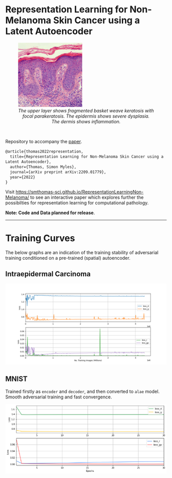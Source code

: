 # Representation Learning for Non-Melanoma Skin Cancer using a Latent Autoencoder

<figure>
  <img id="iec_example" src="./interface/imgs/iec_regions/all.jpg" width="200" >
  <figcaption align="center">
    <i>The upper layer shows fragmented basket weave keratosis with focal parakeratosis. The epidermis shows severe dysplasia. The dermis shows inflammation.</i>
  </figcaption>
</figure>

<br>



Repository to accompany the [paper](https://arxiv.org/abs/2209.01779).

```
@article{thomas2022representation,
  title={Representation Learning for Non-Melanoma Skin Cancer using a Latent Autoencoder},
  author={Thomas, Simon Myles},
  journal={arXiv preprint arXiv:2209.01779},
  year={2022}
}
```


Visit https://smthomas-sci.github.io/RepresentationLearningNon-Melanoma/ to see an interactive paper 
which explores further the possibilties for representation learning for computational pathology. 

**Note: Code and Data planned for release**.


<hr>

# Training Curves

The below graphs are an indication of the training stability of adversarial training conditioned on a pre-trained (spatial) autoencoder.

## Intraepidermal Carcinoma


![Image](./assets/IEC_curves.png)

## MNIST

Trained firstly as `encoder` and `decoder`, and then converted to `alae` model. Smooth adversarial training and fast convergence.

![Image](./assets/mnist_curves.png)





